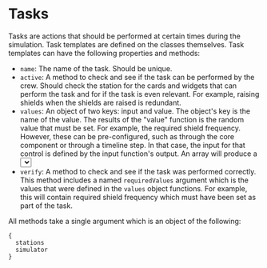 # Tasks

Tasks are actions that should be performed at certain times during the
simulation. Task templates are defined on the classes themselves. Task templates
can have the following properties and methods:

- `name`: The name of the task. Should be unique.
- `active`: A method to check and see if the task can be performed by the crew.
  Should check the station for the cards and widgets that can perform the task
  and for if the task is even relevant. For example, raising shields when the
  shields are raised is redundant.
- `values`: An object of two keys: input and value. The object's key is the name
  of the value. The results of the "value" function is the random value that
  must be set. For example, the required shield frequency. However, these can be
  pre-configured, such as through the core component or through a timeline step.
  In that case, the input for that control is defined by the input function's
  output. An array will produce a <select> control, the string "text" will
  produce a text input, etc. Note that, in some cases, missions will have to
  manually input a value to be interpolated, such as the name or type of a
  system.
- `verify`: A method to check and see if the task was performed correctly. This
  method includes a named `requiredValues` argument which is the values that
  were defined in the `values` object functions. For example, this will contain
  required shield frequency which must have been set as part of the task.

All methods take a single argument which is an object of the following:

```
{
  stations
  simulator
}
```
